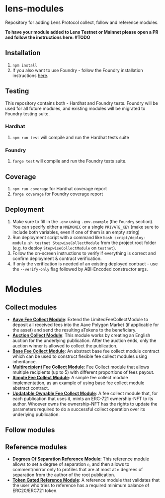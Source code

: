 # lens-modules

Repository for adding Lens Protocol collect, follow and reference modules.

**To have your module added to Lens Testnet or Mainnet please open a PR and follow the instructions here: #TODO**

## Installation

1. `npm install`
2. If you also want to use Foundry - follow the Foundry installation instructions [here](https://getfoundry.sh/).

## Testing

This repository contains both - Hardhat and Foundry tests. Foundry will be used for all future modules, and existing modules will be migrated to Foundry testing suite.

### Hardhat

1. `npm run test` will compile and run the Hardhat tests suite

### Foundry

1. `forge test` will compile and run the Foundry tests suite.

## Coverage

1. `npm run coverage` for Hardhat coverage report
2. `forge coverage` for Foundry coverage report

## Deployment

1. Make sure to fill in the `.env` using `.env.example` (the `Foundry` section). You can specify either a `MNEMONIC` or a single `PRIVATE_KEY` (make sure to include both variables, even if one of them is an empty string)
2. Run deployment script with a command like `bash script/deploy-module.sh testnet StepwiseCollectModule` from the project root folder (e.g. to deploy `StepwiseCollectModule` on `testnet`).
3. Follow the on-screen instructions to verify if everything is correct and confirm deployment & contract verification.
4. If only the verification is needed of an existing deployed contract - use the `--verify-only` flag followed by ABI-Encoded constructor args.

# Modules

## Collect modules

- [**Aave Fee Collect Module**](./contracts/collect/AaveFeeCollectModule.sol): Extend the LimitedFeeCollectModule to deposit all received fees into the Aave Polygon Market (if applicable for the asset) and send the resulting aTokens to the beneficiary.
- [**Auction Collect Module**](./contracts/collect/AuctionCollectModule.sol): This module works by creating an English auction for the underlying publication. After the auction ends, only the auction winner is allowed to collect the publication.
- [**Base Fee Collect Module**](./contracts/collect/base/BaseFeeCollectModule.sol): An abstract base fee collect module contract which can be used to construct flexible fee collect modules using inheritance.
- [**Multirecipient Fee Collect Module**](./contracts/collect/MultirecipientFeeCollectModule.sol): Fee Collect module that allows multiple recipients (up to 5) with different proportions of fees payout.
- [**Simple Fee Collect Module**](./contracts/collect/SimpleFeeCollectModule.sol): A simple fee collect module implementation, as an example of using base fee collect module abstract contract.
- [**Updatable Ownable Fee Collect Module**](./contracts/collect/UpdatableOwnableFeeCollectModule.sol): A fee collect module that, for each publication that uses it, mints an ERC-721 ownership-NFT to its author. Whoever owns the ownership-NFT has the rights to update the parameters required to do a successful collect operation over its underlying publication.

## Follow modules

## Reference modules

- [**Degrees Of Separation Reference Module**](./contracts/reference/DegreesOfSeparationReferenceModule.sol): This reference module allows to set a degree of separation `n`, and then allows to comment/mirror only to profiles that are at most at `n` degrees of separation from the author of the root publication.
- [**Token Gated Reference Module**](./contracts/reference/TokenGatedReferenceModule.sol): A reference module that validates that the user who tries to reference has a required minimum balance of ERC20/ERC721 token.
